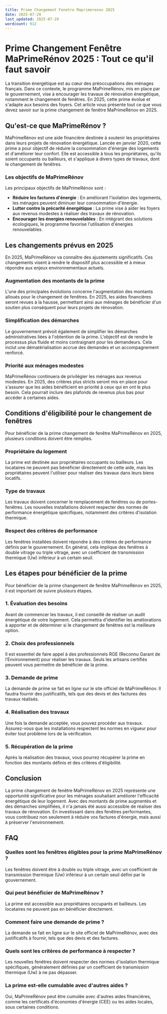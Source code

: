 ```yaml
---
title: Prime Changement Fenetre Maprimerenov 2025
date: 2025-07-29
last_updated: 2025-07-29
wordcount: 912
---
```


# Prime Changement Fenêtre MaPrimeRénov 2025 : Tout ce qu'il faut savoir

La transition énergétique est au cœur des préoccupations des ménages français. Dans ce contexte, le programme MaPrimeRénov, mis en place par le gouvernement, vise à encourager les travaux de rénovation énergétique, notamment le changement de fenêtres. En 2025, cette prime évolue et s'adapte aux besoins des foyers. Cet article vous présente tout ce que vous devez savoir sur la prime changement de fenêtre MaPrimeRénov en 2025.

## Qu'est-ce que MaPrimeRénov ?

MaPrimeRénov est une aide financière destinée à soutenir les propriétaires dans leurs projets de rénovation énergétique. Lancée en janvier 2020, cette prime a pour objectif de réduire la consommation d'énergie des logements et d'améliorer leur confort. Elle est accessible à tous les propriétaires, qu'ils soient occupants ou bailleurs, et s'applique à divers types de travaux, dont le changement de fenêtres.

### Les objectifs de MaPrimeRénov

Les principaux objectifs de MaPrimeRénov sont :

- **Réduire les factures d'énergie** : En améliorant l'isolation des logements, les ménages peuvent diminuer leur consommation d'énergie.
- **Lutter contre la précarité énergétique** : La prime vise à aider les foyers aux revenus modestes à réaliser des travaux de rénovation.
- **Encourager les énergies renouvelables** : En intégrant des solutions écologiques, le programme favorise l'utilisation d'énergies renouvelables.

## Les changements prévus en 2025

En 2025, MaPrimeRénov va connaître des ajustements significatifs. Ces changements visent à rendre le dispositif plus accessible et à mieux répondre aux enjeux environnementaux actuels.

### Augmentation des montants de la prime

L'une des principales évolutions concerne l'augmentation des montants alloués pour le changement de fenêtres. En 2025, les aides financières seront revues à la hausse, permettant ainsi aux ménages de bénéficier d'un soutien plus conséquent pour leurs projets de rénovation.

### Simplification des démarches

Le gouvernement prévoit également de simplifier les démarches administratives liées à l'obtention de la prime. L'objectif est de rendre le processus plus fluide et moins contraignant pour les demandeurs. Cela inclut une dématérialisation accrue des demandes et un accompagnement renforcé.

### Priorité aux ménages modestes

MaPrimeRénov continuera de privilégier les ménages aux revenus modestes. En 2025, des critères plus stricts seront mis en place pour s'assurer que les aides bénéficient en priorité à ceux qui en ont le plus besoin. Cela pourrait inclure des plafonds de revenus plus bas pour accéder à certaines aides.

## Conditions d'éligibilité pour le changement de fenêtres

Pour bénéficier de la prime changement de fenêtre MaPrimeRénov en 2025, plusieurs conditions doivent être remplies.

### Propriétaire du logement

La prime est destinée aux propriétaires occupants ou bailleurs. Les locataires ne peuvent pas bénéficier directement de cette aide, mais les propriétaires peuvent l'utiliser pour réaliser des travaux dans leurs biens locatifs.

### Type de travaux

Les travaux doivent concerner le remplacement de fenêtres ou de portes-fenêtres. Les nouvelles installations doivent respecter des normes de performance énergétique spécifiques, notamment des critères d'isolation thermique.

### Respect des critères de performance

Les fenêtres installées doivent répondre à des critères de performance définis par le gouvernement. En général, cela implique des fenêtres à double vitrage ou triple vitrage, avec un coefficient de transmission thermique (Uw) inférieur à un certain seuil.

## Les étapes pour bénéficier de la prime

Pour bénéficier de la prime changement de fenêtre MaPrimeRénov en 2025, il est important de suivre plusieurs étapes.

### 1. Évaluation des besoins

Avant de commencer les travaux, il est conseillé de réaliser un audit énergétique de votre logement. Cela permettra d'identifier les améliorations à apporter et de déterminer si le changement de fenêtres est la meilleure option.

### 2. Choix des professionnels

Il est essentiel de faire appel à des professionnels RGE (Reconnu Garant de l’Environnement) pour réaliser les travaux. Seuls les artisans certifiés peuvent vous permettre de bénéficier de la prime.

### 3. Demande de prime

La demande de prime se fait en ligne sur le site officiel de MaPrimeRénov. Il faudra fournir des justificatifs, tels que des devis et des factures des travaux réalisés.

### 4. Réalisation des travaux

Une fois la demande acceptée, vous pouvez procéder aux travaux. Assurez-vous que les installations respectent les normes en vigueur pour éviter tout problème lors de la vérification.

### 5. Récupération de la prime

Après la réalisation des travaux, vous pourrez récupérer la prime en fonction des montants définis et des critères d'éligibilité.

## Conclusion

La prime changement de fenêtre MaPrimeRénov en 2025 représente une opportunité significative pour les ménages souhaitant améliorer l'efficacité énergétique de leur logement. Avec des montants de prime augmentés et des démarches simplifiées, il n'a jamais été aussi accessible de réaliser des travaux de rénovation. En investissant dans des fenêtres performantes, vous contribuez non seulement à réduire vos factures d'énergie, mais aussi à préserver l'environnement.

## FAQ

### Quelles sont les fenêtres éligibles pour la prime MaPrimeRénov ?

Les fenêtres doivent être à double ou triple vitrage, avec un coefficient de transmission thermique (Uw) inférieur à un certain seuil défini par le gouvernement.

### Qui peut bénéficier de MaPrimeRénov ?

La prime est accessible aux propriétaires occupants et bailleurs. Les locataires ne peuvent pas en bénéficier directement.

### Comment faire une demande de prime ?

La demande se fait en ligne sur le site officiel de MaPrimeRénov, avec des justificatifs à fournir, tels que des devis et des factures.

### Quels sont les critères de performance à respecter ?

Les nouvelles fenêtres doivent respecter des normes d'isolation thermique spécifiques, généralement définies par un coefficient de transmission thermique (Uw) à ne pas dépasser.

### La prime est-elle cumulable avec d'autres aides ?

Oui, MaPrimeRénov peut être cumulée avec d'autres aides financières, comme les certificats d'économies d'énergie (CEE) ou les aides locales, sous certaines conditions.